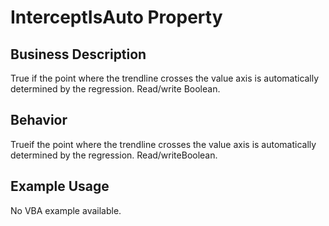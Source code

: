 # InterceptIsAuto Property

## Business Description
True if the point where the trendline crosses the value axis is automatically determined by the regression. Read/write Boolean.

## Behavior
Trueif the point where the trendline crosses the value axis is automatically determined by the regression. Read/writeBoolean.

## Example Usage
No VBA example available.